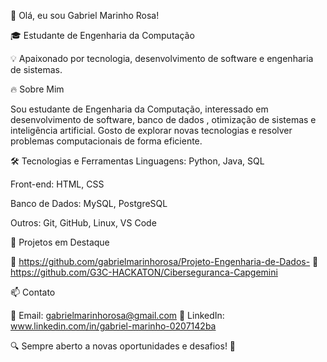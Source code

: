 👋 Olá, eu sou Gabriel Marinho Rosa!

🎓 Estudante de Engenharia da Computação

💡 Apaixonado por tecnologia, desenvolvimento de software e engenharia de sistemas.

🔥 Sobre Mim

Sou estudante de Engenharia da Computação, interessado em desenvolvimento de software, banco de dados , otimização de sistemas e inteligência artificial. Gosto de explorar novas tecnologias e resolver problemas computacionais de forma eficiente.

🛠️ Tecnologias e Ferramentas
Linguagens: Python, Java, SQL

Front-end: HTML, CSS

Banco de Dados: MySQL, PostgreSQL

Outros: Git, GitHub, Linux, VS Code

📌 Projetos em Destaque

🔹 https://github.com/gabrielmarinhorosa/Projeto-Engenharia-de-Dados-
🔹 https://github.com/G3C-HACKATON/Ciberseguranca-Capgemini

📫 Contato

📧 Email: gabrielmarinhorosa@gmail.com
💼 LinkedIn: www.linkedin.com/in/gabriel-marinho-0207142ba

🔍 Sempre aberto a novas oportunidades e desafios! 🚀
